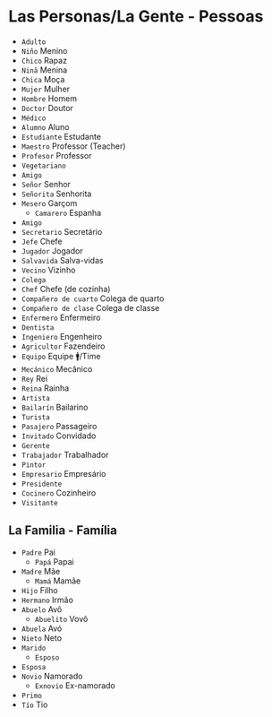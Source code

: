 # Las Personas/La Gente - Pessoas

-   `Adulto`
-   `Niño` Menino
-   `Chico` Rapaz
-   `Ninã` Menina
-   `Chica` Moça
-   `Mujer` Mulher
-   `Hombre` Homem
-   `Doctor` Doutor
-   `Médico`
-   `Alumno` Aluno
-   `Estudiante` Estudante
-   `Maestro` Professor (Teacher)
-   `Profesor` Professor
-   `Vegetariano`
-   `Amigo`
-   `Señor` Senhor
-   `Señorita` Senhorita
-   `Mesero` Garçom
    -   `Camarero` Espanha
-   `Amigo`
-   `Secretario` Secretário
-   `Jefe` Chefe
-   `Jugador` Jogador
-   `Salvavida` Salva-vidas
-   `Vecino` Vizinho
-   `Colega`
-   `Chef` Chefe (de cozinha)
-   `Compañero de cuarto` Colega de quarto
-   `Compañero de clase` Colega de classe
-   `Enfermero` Enfermeiro
-   `Dentista`
-   `Ingeniero` Engenheiro
-   `Agricultor` Fazendeiro
-   `Equipo` Equipe 🚹/Time
-   `Mecánico` Mecânico
-   `Rey` Rei
-   `Reina` Rainha
-   `Artista`
-   `Bailarín` Bailarino
-   `Turista`
-   `Pasajero` Passageiro
-   `Invitado` Convidado
-   `Gerente`
-   `Trabajador` Trabalhador
-   `Pintor`
-   `Empresario` Empresário
-   `Presidente`
-   `Cocinero` Cozinheiro
-   `Visitante`

## La Familia - Família

-   `Padre` Pai
    -   `Papá` Papai
-   `Madre` Mãe
    -   `Mamá` Mamãe
-   `Hijo` Filho
-   `Hermano` Irmão
-   `Abuelo` Avô
    -   `Abuelito` Vovô
-   `Abuela` Avó
-   `Nieto` Neto
-   `Marido`
    -   `Esposo`
-   `Esposa`
-   `Novio` Namorado
    -   `Exnovio` Ex-namorado
-   `Primo`
-   `Tío` Tio
